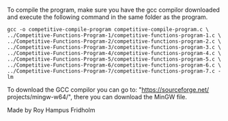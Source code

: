 
To compile the program, make sure you have the gcc compilor downloaded
and execute the following command in the same folder as the program.

```
gcc -o competitive-compile-program competitive-compile-program.c \
../Competitive-Functions-Program-1/competitive-functions-program-1.c \
../Competitive-Functions-Program-2/competitive-functions-program-2.c \
../Competitive-Functions-Program-3/competitive-functions-program-3.c \
../Competitive-Functions-Program-4/competitive-functions-program-4.c \
../Competitive-Functions-Program-5/competitive-functions-program-5.c \
../Competitive-Functions-Program-6/competitive-functions-program-6.c \
../Competitive-Functions-Program-7/competitive-functions-program-7.c -lm
```

To download the GCC compilor you can go to: "https://sourceforge.net/
projects/mingw-w64/", there you can download the MinGW file.

Made by Roy Hampus Fridholm
